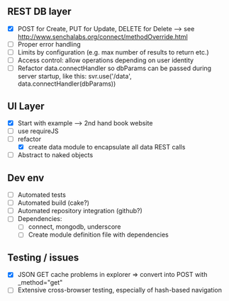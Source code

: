 REST DB layer
-------------
- [x] POST for Create, PUT for Update, DELETE for Delete --> see http://www.senchalabs.org/connect/methodOverride.html
- [ ] Proper error handling
- [ ] Limits by configuration (e.g. max number of results to return etc.)
- [ ] Access control: allow operations depending on user identity
- [ ] Refactor data.connectHandler so dbParams can be passed during server startup, like this:
	svr.use('/data', data.connectHandler(dbParams))

UI Layer
--------
- [x] Start with example --> 2nd hand book website
- [ ] use requireJS
- [ ] refactor
	- [x] create data module to encapsulate all data REST calls
- [ ] Abstract to naked objects

Dev env
-------
- [ ] Automated tests
- [ ] Automated build (cake?)
- [ ] Automated repository integration (github?)
- [ ] Dependencies:
	- [ ] connect, mongodb, underscore
	- [ ] Create module definition file with dependencies

Testing / issues
----------------
- [x] JSON GET cache problems in explorer => convert into POST with _method="get"
- [ ] Extensive cross-browser testing, especially of hash-based navigation